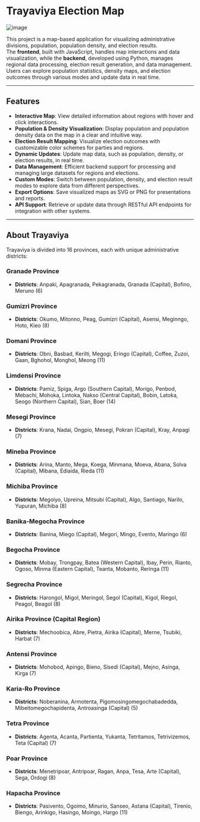 # Trayaviya Election Map  

![image](https://github.com/user-attachments/assets/b764529c-adeb-4d29-8cb0-4169c452a423)

This project is a map-based application for visualizing administrative divisions, population, population density, and election results.  
The **frontend**, built with JavaScript, handles map interactions and data visualization, while the **backend**, developed using Python, manages regional data processing, election result generation, and data management. Users can explore population statistics, density maps, and election outcomes through various modes and update data in real time.

---

## Features  
- **Interactive Map**: View detailed information about regions with hover and click interactions.  
- **Population & Density Visualization**: Display population and population density data on the map in a clear and intuitive way.  
- **Election Result Mapping**: Visualize election outcomes with customizable color schemes for parties and regions.  
- **Dynamic Updates**: Update map data, such as population, density, or election results, in real time.  
- **Data Management**: Efficient backend support for processing and managing large datasets for regions and elections.  
- **Custom Modes**: Switch between population, density, and election result modes to explore data from different perspectives.  
- **Export Options**: Save visualized maps as SVG or PNG for presentations and reports.  
- **API Support**: Retrieve or update data through RESTful API endpoints for integration with other systems.  

---  

## About Trayaviya  

Trayaviya is divided into 16 provinces, each with unique administrative districts:  

### Granade Province  
- **Districts**: Anpaki, Apagranada, Pekagranada, Granada (Capital), Bofino, Meruno (6)  

### Gumizri Province  
- **Districts**: Okumo, Mitonno, Peag, Gumizri (Capital), Asensi, Meginngo, Hoto, Kieo (8)  

### Domani Province  
- **Districts**: Obni, Basbad, Kerilti, Megogi, Eringo (Capital), Coffee, Zuzoi, Gaan, Bghohol, Monghol, Meong (11)  

### Limdensi Province  
- **Districts**: Pamiz, Spiga, Argo (Southern Capital), Morigo, Penbod, Mebachi, Mohoka, Lintoka, Nakso (Central Capital), Bobin, Latoka, Seogo (Northern Capital), Sian, Boer (14)  

### Mesegi Province  
- **Districts**: Krana, Nadai, Ongpio, Mesegi, Pokran (Capital), Kray, Anpagi (7)  

### Mineba Province  
- **Districts**: Arina, Manto, Mega, Koega, Minmana, Moeva, Abana, Solva (Capital), Mibana, Ediaida, Rieda (11)  

### Michiba Province  
- **Districts**: Megoiyo, Upreina, Mitsubi (Capital), Algo, Santiago, Narilo, Yupuran, Michiba (8)  

### Banika-Megocha Province  
- **Districts**: Banina, Miego (Capital), Megori, Mingo, Evento, Maringo (6)  

### Begocha Province  
- **Districts**: Mobay, Trongpay, Batea (Western Capital), Ibay, Perin, Rianto, Ogoso, Minma (Eastern Capital), Teanta, Mobanto, Reringa (11)  

### Segrecha Province  
- **Districts**: Harongol, Migol, Meringol, Segol (Capital), Kigol, Riegol, Peagol, Beagol (8)  

### Airika Province (Capital Region)  
- **Districts**: Mechoobica, Abre, Pietra, Airika (Capital), Merne, Tsubiki, Harbat (7)  

### Antensi Province  
- **Districts**: Mohobod, Apingo, Bieno, Sisedi (Capital), Mejno, Asinga, Kirga (7)  

### Karia-Ro Province  
- **Districts**: Noberanina, Armotenta, Pigomosingomegochabadedda, Mibeitomegochapidenta, Antroasinga (Capital) (5)  

### Tetra Province  
- **Districts**: Agenta, Acanta, Partienta, Yukanta, Tetritamos, Tetrivizemos, Teta (Capital) (7)  

### Poar Province  
- **Districts**: Menetripoar, Antripoar, Ragan, Anpa, Tesa, Arte (Capital), Sega, Ordogi (8)  

### Hapacha Province  
- **Districts**: Pasivento, Ogoimo, Minurio, Sanseo, Astana (Capital), Tirenio, Biengo, Arinkigo, Hasingo, Moingo, Hargo (11)  
